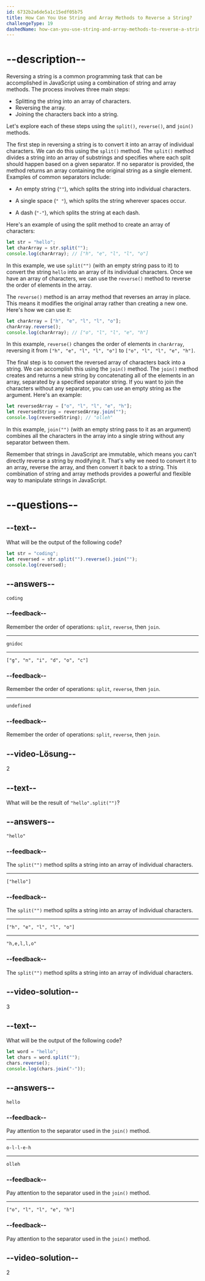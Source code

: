 ```yaml
---
id: 6732b2a6de5a1c15edf05b75
title: How Can You Use String and Array Methods to Reverse a String?
challengeType: 19
dashedName: how-can-you-use-string-and-array-methods-to-reverse-a-string
---
```


# --description--

Reversing a string is a common programming task that can be accomplished in JavaScript using a combination of string and array methods. The process involves three main steps:

- Splitting the string into an array of characters.
- Reversing the array.
- Joining the characters back into a string.

Let's explore each of these steps using the `split()`, `reverse()`, and `join()` methods.

The first step in reversing a string is to convert it into an array of individual characters. We can do this using the `split()` method. The `split()` method divides a string into an array of substrings and specifies where each split should happen based on a given separator. If no separator is provided, the method returns an array containing the original string as a single element. Examples of common separators include:

- An empty string (`""`), which splits the string into individual characters.

- A single space (`" "`), which splits the string wherever spaces occur.

- A dash (`"-"`), which splits the string at each dash.

Here's an example of using the split method to create an array of characters:

```js
let str = "hello";
let charArray = str.split("");
console.log(charArray); // ["h", "e", "l", "l", "o"]
```

In this example, we use `split("")` (with an empty string pass to it) to convert the string `hello` into an array of its individual characters. Once we have an array of characters, we can use the `reverse()` method to reverse the order of elements in the array.

The `reverse()` method is an array method that reverses an array in place. This means it modifies the original array rather than creating a new one. Here's how we can use it:

```js
let charArray = ["h", "e", "l", "l", "o"];
charArray.reverse();
console.log(charArray); // ["o", "l", "l", "e", "h"]
```

In this example, `reverse()` changes the order of elements in `charArray`, reversing it from `["h", "e", "l", "l", "o"]` to `["o", "l", "l", "e", "h"]`.

The final step is to convert the reversed array of characters back into a string. We can accomplish this using the `join()` method. The `join()` method creates and returns a new string by concatenating all of the elements in an array, separated by a specified separator string. If you want to join the characters without any separator, you can use an empty string as the argument. Here's an example:

```js
let reversedArray = ["o", "l", "l", "e", "h"];
let reversedString = reversedArray.join("");
console.log(reversedString); // "olleh"
```

In this example, `join("")` (with an empty string pass to it as an argument) combines all the characters in the array into a single string without any separator between them.

Remember that strings in JavaScript are immutable, which means you can't directly reverse a string by modifying it. That's why we need to convert it to an array, reverse the array, and then convert it back to a string. This combination of string and array methods provides a powerful and flexible way to manipulate strings in JavaScript.

# --questions--

## --text--

What will be the output of the following code?

```js
let str = "coding";
let reversed = str.split("").reverse().join("");
console.log(reversed);
```

## --answers--

`coding`

### --feedback--

Remember the order of operations: `split`, `reverse`, then `join`.

---

`gnidoc`

---

`["g", "n", "i", "d", "o", "c"]`

### --feedback--

Remember the order of operations: `split`, `reverse`, then `join`.

---

`undefined`

### --feedback--

Remember the order of operations: `split`, `reverse`, then `join`.

## --video-Lösung--

2

## --text--

What will be the result of `"hello".split("")`?

## --answers--

`"hello"`

### --feedback--

The `split("")` method splits a string into an array of individual characters.

---

`["hello"]`

### --feedback--

The `split("")` method splits a string into an array of individual characters.

---

`["h", "e", "l", "l", "o"]`

---

`"h,e,l,l,o"`

### --feedback--

The `split("")` method splits a string into an array of individual characters.

## --video-solution--

3

## --text--

What will be the output of the following code?

```js
let word = "hello";
let chars = word.split("");
chars.reverse();
console.log(chars.join("-"));
```

## --answers--

`hello`

### --feedback--

Pay attention to the separator used in the `join()` method.

---

`o-l-l-e-h`

---

`olleh`

### --feedback--

Pay attention to the separator used in the `join()` method.

---

`["o", "l", "l", "e", "h"]`

### --feedback--

Pay attention to the separator used in the `join()` method.

## --video-solution--

2
